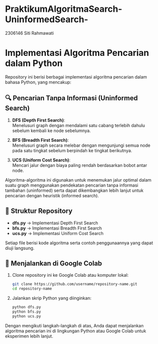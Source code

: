 # PraktikumAlgoritmaSearch-UninformedSearch-
2306146 Siti Rahmawati
# Implementasi Algoritma Pencarian dalam Python

Repository ini berisi berbagai implementasi algoritma pencarian dalam bahasa Python, yang mencakup:

## 🔍 Pencarian Tanpa Informasi (Uninformed Search)
1. **DFS (Depth First Search)**:  
   Menelusuri graph dengan mendalami satu cabang terlebih dahulu sebelum kembali ke node sebelumnya.
   
2. **BFS (Breadth First Search)**:  
   Menelusuri graph secara melebar dengan mengunjungi semua node pada satu tingkat sebelum berpindah ke tingkat berikutnya.
   
3. **UCS (Uniform Cost Search)**:  
   Mencari jalur dengan biaya paling rendah berdasarkan bobot antar node.

Algoritma-algoritma ini digunakan untuk menemukan jalur optimal dalam suatu graph menggunakan pendekatan pencarian tanpa informasi tambahan (uninformed) serta dapat dikembangkan lebih lanjut untuk pencarian dengan heuristik (informed search).

## 📁 Struktur Repository
- **dfs.py** → Implementasi Depth First Search
- **bfs.py** → Implementasi Breadth First Search
- **ucs.py** → Implementasi Uniform Cost Search

Setiap file berisi kode algoritma serta contoh penggunaannya yang dapat diuji langsung.

## 🚀 Menjalankan di Google Colab
1. Clone repository ini ke Google Colab atau komputer lokal:
    ```bash
    git clone https://github.com/username/repository-name.git
    cd repository-name
    ```

2. Jalankan skrip Python yang diinginkan:
    ```bash
    python dfs.py
    python bfs.py
    python ucs.py
    ```

Dengan mengikuti langkah-langkah di atas, Anda dapat menjalankan algoritma pencarian ini di lingkungan Python atau Google Colab untuk eksperimen lebih lanjut.
